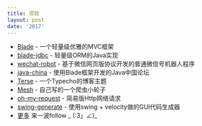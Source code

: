 ```yaml
---
title: 项目
layout: post
date: '2017'
---
```


- [Blade](http://bladejava.com) - 一个轻量级优雅的MVC框架
- [blade-jdbc](https://github.com/bladejava/blade-jdbc) - 轻量级ORM的Java实现
- [wechat-robot](https://github.com/biezhi/wechat-robot) - 基于微信网页版协议开发的普通微信号机器人程序
- [java-china](https://github.com/junicorn/java-china) - 使用Blade框架开发的Java中国论坛
- [Terse](https://github.com/biezhi/terse) - 一个Typecho的博客主题
- [Mesh](https://github.com/biezhi/mesh) - 自己写的一个爬虫小轮子
- [oh-my-request](https://github.com/biezhi/oh-my-request) - 简易版Http网络请求
- [swing-generate](https://github.com/biezhi/swing-generate) - 使用swing + velocity做的GUI代码生成器
- [更多](https://github.com/biezhi) 来一波follow _ (:3」∠)_
